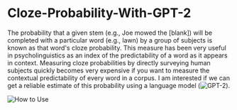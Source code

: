 # Cloze-Probability-With-GPT-2

The probability that a given stem (e.g., Joe mowed the [blank]) will be completed with a particular word (e.g., lawn) by a group of subjects is known as that word's cloze probability. This measure has been very useful in psycholinguistics as an index of the predictability of a word as it appears in context. Measuring cloze probabilities by directly surveying human subjects quickly becomes very expensive if you want to measure the contextual predictability of every word in a corpus. I am interested if we can get a reliable estimate of this probability using a language model (![GPT-2](https://openai.com/blog/better-language-models/)).


![How to Use](https://github.com/samern92/Cloze-Probability-With-GPT-2/blob/master/github_howtouse.gif)
